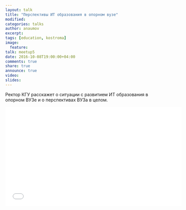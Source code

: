 ```yaml
---
layout: talk
title: "Перспективы ИТ образования в опорном вузе"
modified:
categories: talks
author: anaumov
excerpt:
tags: [education, kostroma]
image:
  feature:
talk: meetup5
date: 2016-10-08T19:00:00+04:00
comments: true
share: true
announce: true
video:
slides: 
---
```


Ректор КГУ расскажет о ситуации с развитием ИТ образования в опорном ВУЗе и о перспективах ВУЗа в целом.

<iframe width="560" height="315" src="//www.youtube.com/embed/QsQGtkysbCU" frameborder="0" allowfullscreen></iframe>
